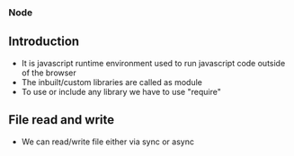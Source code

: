 ### Node

## Introduction
-   It is javascript runtime environment used to run javascript code outside of the browser
-   The inbuilt/custom libraries are called as module
-   To use or include any library we have to use "require"

## File read and write
-   We can read/write file either via sync or async